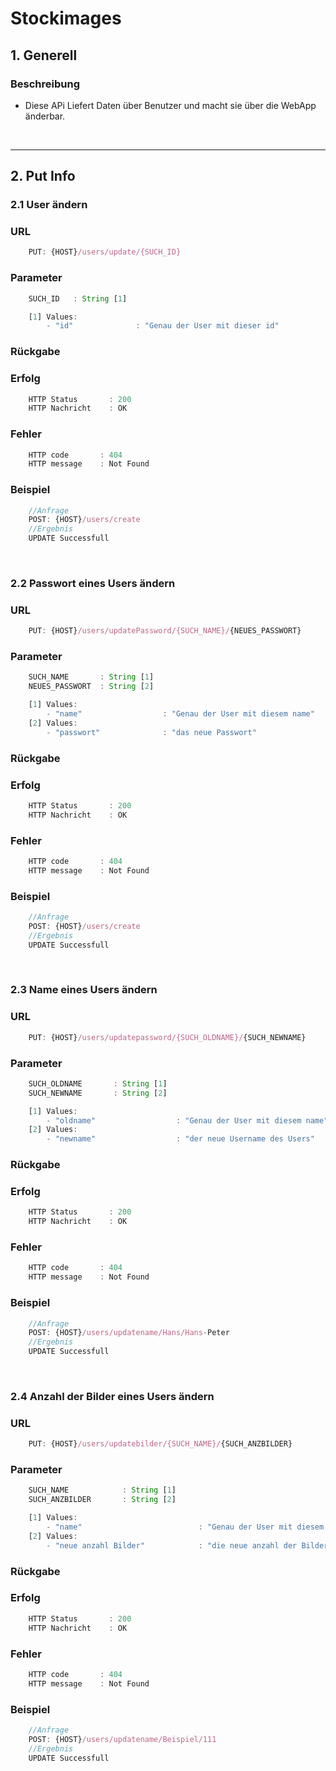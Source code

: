# Stockimages

## 1. Generell

### Beschreibung

- Diese APi Liefert Daten über Benutzer und macht sie über die WebApp änderbar. 

&nbsp;

----
## 2. Put Info
### 2.1 User ändern
### URL
```javaScript
    PUT: {HOST}/users/update/{SUCH_ID}
```
### Parameter
```javaScript
    SUCH_ID   : String [1] 
```
```javaScript
    [1] Values:
        - "id"              : "Genau der User mit dieser id"  
```
### Rückgabe
### Erfolg

```javascript
    HTTP Status       : 200
    HTTP Nachricht    : OK
```
### Fehler
```javascript
    HTTP code       : 404
    HTTP message    : Not Found
```
### Beispiel
```javascript
    //Anfrage
    POST: {HOST}/users/create
    //Ergebnis
    UPDATE Successfull
```
&nbsp;
### 2.2 Passwort eines Users ändern
### URL
```javaScript
    PUT: {HOST}/users/updatePassword/{SUCH_NAME}/{NEUES_PASSWORT}
```
### Parameter
```javaScript
    SUCH_NAME       : String [1] 
    NEUES_PASSWORT  : String [2] 
```
```javaScript
    [1] Values:
        - "name"                  : "Genau der User mit diesem name"  
    [2] Values:
        - "passwort"              : "das neue Passwort"  
```
### Rückgabe
### Erfolg
```javascript
    HTTP Status       : 200
    HTTP Nachricht    : OK
```
### Fehler
```javascript
    HTTP code       : 404
    HTTP message    : Not Found
```
### Beispiel
```javascript
    //Anfrage
    POST: {HOST}/users/create
    //Ergebnis
    UPDATE Successfull
```
&nbsp;
### 2.3 Name eines Users ändern
### URL
```javaScript
    PUT: {HOST}/users/updatepassword/{SUCH_OLDNAME}/{SUCH_NEWNAME}
```
### Parameter
```javaScript
    SUCH_OLDNAME       : String [1] 
    SUCH_NEWNAME       : String [2] 
```
```javaScript
    [1] Values:
        - "oldname"                  : "Genau der User mit diesem name"  
    [2] Values:
        - "newname"                  : "der neue Username des Users"  
```
### Rückgabe
### Erfolg
```javascript
    HTTP Status       : 200
    HTTP Nachricht    : OK
```
### Fehler
```javascript
    HTTP code       : 404
    HTTP message    : Not Found
```
### Beispiel
```javascript
    //Anfrage
    POST: {HOST}/users/updatename/Hans/Hans-Peter
    //Ergebnis
    UPDATE Successfull
```
&nbsp;
### 2.4 Anzahl der Bilder eines Users ändern
### URL
```javaScript
    PUT: {HOST}/users/updatebilder/{SUCH_NAME}/{SUCH_ANZBILDER}
```
### Parameter
```javaScript
    SUCH_NAME            : String [1] 
    SUCH_ANZBILDER       : String [2] 
```
```javaScript
    [1] Values:
        - "name"                          : "Genau der User mit diesem name"  
    [2] Values:
        - "neue anzahl Bilder"            : "die neue anzahl der Bilder des betsimmten Users"  
```
### Rückgabe
### Erfolg
```javascript
    HTTP Status       : 200
    HTTP Nachricht    : OK
```
### Fehler
```javascript
    HTTP code       : 404
    HTTP message    : Not Found
```
### Beispiel
```javascript
    //Anfrage
    POST: {HOST}/users/updatename/Beispiel/111
    //Ergebnis
    UPDATE Successfull
```
